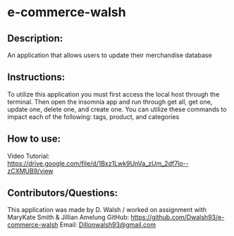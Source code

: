 # e-commerce-walsh
## Description: 
An application that allows users to update their merchandise database
## Instructions: 
To utilize this application you must first access the local host through the terminal. 
Then open the insomnia app and run through get all, get one, update one, delete one, and create one. 
You can utilize these commands to impact each of the following: tags, product, and categories 
## How to use: 
Video Tutorial: https://drive.google.com/file/d/1Bxz1Lwk9UnVa_zUm_2df7lp--zCXMUB9/view
## Contributors/Questions:
This application was made by D. Walsh / worked on assignment with MaryKate Smith & Jillian Amelung
GitHub: https://github.com/Dwalsh93/e-commerce-walsh
Email: Dillonwalsh93@gmail.com
